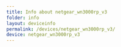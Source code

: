```yaml
---
title: Info about netgear_wn3000rp_v3
folder: info
layout: deviceinfo
permalink: /devices/netgear_wn3000rp_v3/
device: netgear_wn3000rp_v3
---
```


